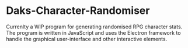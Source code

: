 # Daks-Character-Randomiser
Currenlty a WIP program for generating randomised RPG character stats. The program is written in JavaScript and uses the Electron framework to handle the graphical user-interface and other interactive elements.

